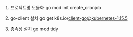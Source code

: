 1. 프로젝트명 모듈화
   go mod init create_cronjob

2. go-client 설치
   go get k8s.io/client-go@kubernetes-1.15.5

3. 종속성 설치
   go mod tidy
